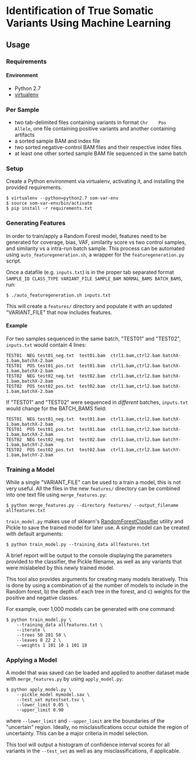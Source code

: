 # Identification of True Somatic Variants Using Machine Learning

## Usage

### Requirements

#### Environment
+ Python 2.7
+ [virtualenv](https://virtualenv.pypa.io/en/latest/installation/)

### Per Sample
+ two tab-delimited files containing variants in format `Chr    Pos    Allele`,
one file containing positive variants and another containing artifacts
+ a sorted sample BAM and index file
+ two sorted negative-control BAM files and their respective index files
+ at least one other sorted sample BAM file sequenced in the same batch

### Setup
Create a Python environment via virtualenv, activating it, and installing 
the provided requirements.
```console
$ virtualenv --python=python2.7 som-var-env
$ source som-var-env/bin/activate
$ pip install -r requirements.txt
```

### Generating Features
In order to train/apply a Random Forest model, features need to be generated for
coverage, bias, VAF, similarity score vs two control samples, and similarity vs a intra-run batch sample. This
process can be automated using `auto_featuregeneration.sh`, a wrapper for the
`featuregeneration.py` script. 

Once a datafile (e.g. `inputs.txt`) is in the proper tab separated format
`SAMPLE_ID CLASS_TYPE VARIANT_FILE SAMPLE_BAM NORMAL_BAMS BATCH_BAMS`, run:
```console
$ ./auto_featuregeneration.sh inputs.txt
```

This will create a `features/` directory and populate it with an updated
"VARIANT_FILE" that now includes features.

#### Example
For two samples sequenced in the same batch, "TEST01" and "TEST02", `inputs.txt` would contain 4 lines:
```
TEST01  NEG test01_neg.txt  test01.bam  ctrl1.bam,ctrl2.bam batchX-1.bam,batchX-2.bam
TEST01  POS test01_pos.txt  test01.bam  ctrl1.bam,ctrl2.bam batchX-1.bam,batchX-2.bam
TEST02  NEG test02_neg.txt  test02.bam  ctrl1.bam,ctrl2.bam batchX-1.bam,batchX-2.bam
TEST02  POS test02_pos.txt  test02.bam  ctrl1.bam,ctrl2.bam batchX-1.bam,batchX-2.bam
```

If "TEST01" and "TEST02" were sequenced in _different_ batches, `inputs.txt`
would change for the BATCH_BAMS field:
```
TEST01  NEG test01_neg.txt  test01.bam  ctrl1.bam,ctrl2.bam batchX-1.bam,batchX-2.bam
TEST01  POS test01_pos.txt  test01.bam  ctrl1.bam,ctrl2.bam batchX-1.bam,batchX-2.bam
TEST02  NEG test02_neg.txt  test02.bam  ctrl1.bam,ctrl2.bam batchY-1.bam,batchY-2.bam
TEST02  POS test02_pos.txt  test02.bam  ctrl1.bam,ctrl2.bam batchY-1.bam,batchY-2.bam
```

### Training a Model
While a single "VARIANT_FILE" can be used to a train a model, this is not very
useful. All the files in the new `features/` directory can be combined into one
text file using `merge_features.py`:

```console
$ python merge_features.py --directory features/ --output_filename allfeatures.txt
```

`train_model.py` makes use of sklearn's
[RandomForestClassifier](https://scikit-learn.org/stable/modules/generated/sklearn.ensemble.RandomForestClassifier.html) utility and
Pickle to save the trained model for later use. A single model can be created
with default arguments:
```console
$ python train_model.py --training_data allfeatures.txt
```

A brief report will be output to the console displaying the parameters provided
to the classifier, the Pickle filename, as well as any variants that were
mislabeled by this newly trained model.

This tool also provides arguments for creating many models iteratively. This is
done by using a combination of a) the number of models to include in the Random 
forest, b) the depth of each tree in the forest, and c) weights for the positive
and negative classes. 

For example, over 1,000 models can be generated with one command:
```console
$ python train_model.py \
    --training_data allfeatures.txt \
    --iterate \
    --trees 50 201 50 \
    --leaves 8 22 2 \
    --weights 1 101 10 1 101 10
```

### Applying a Model
A model that was saved can be loaded and applied to another dataset made with
`merge_features.py` by using `apply_model.py`:
```console
$ python apply_model.py \
    --pickle_model mymodel.sav \
    --test_set mytestset.tsv \
    --lower_limit 0.05 \
    --upper_limit 0.90
```
where `--lower_limit` and `--upper_limit` are the boundaries of the "uncertain"
region. Ideally, no misclassifications occur outside the region of uncertainty.
This can be a major criteria in model selection.

This tool will output a histogram of confidence interval scores for all variants
in the `--test_set` as well as any misclassifications, if applicable. 

